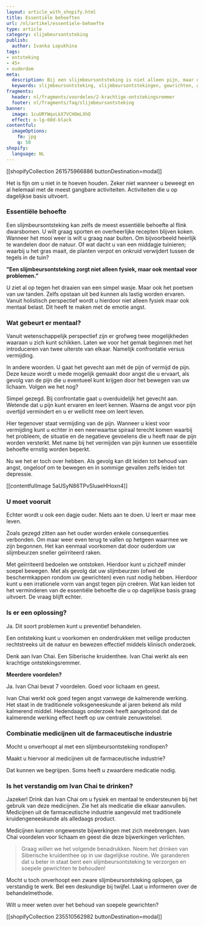 ```yaml
---
layout: article_with_shopify.html
title: Essentiële behoeften
url: /nl/artikel/essentiele-behoefte
type: article
category: slijmbeursontsteking
publish:
  author: Ivanka Lopukhina
tags:
- ontsteking
- 45+
- ouderdom
meta:
  description: Bij een slijmbeursontsteking is niet alleen pijn, maar ook angst om te bewegen een allesbepalende factor. Benieuwd naar de inzichten?
  keywords: slijmbeursontsteking, slijmbeursontstekingen, gewrichten, gewrichtspijn, gewricht, behoefte, slijmbeurs, slijmbeurzen, angst, pijn, bewegen
fragments:
  header: nl/fragments/voordelen/2-krachtige-ontstekingsremmer
  footer: nl/fragments/faq/slijmbeursontsteking
banner:
  image: 1cuURYWqxLkX7VCHOmLXhQ
  effect: o-lg-60d-black
contentful:
  imageOptions:
    fm: jpg
    q: 50
shopify:
  language: NL
---
```

[[shopifyCollection 261575966886 buttonDestination=modal]]

Het is fijn om u niet in te hoeven houden. Zeker niet wanneer u beweegt en al helemaal met de meest gangbare activiteiten. Activiteiten die u op dagelijkse basis uitvoert.

### Essentiële behoefte

Een slijmbeursontsteking kan zelfs de meest essentiële behoefte al flink dwarsbomen. U wilt graag sporten en overheerlijke recepten blijven koken. Wanneer het mooi weer is wilt u graag naar buiten. Om bijvoorbeeld heerlijk te wandelen door de natuur. Of wat dacht u van een middagje tuinieren; waarbij u het gras maait, de planten verpot en onkruid verwijdert tussen de tegels in de tuin?

**”Een slijmbeursontsteking zorgt niet alleen fysiek, maar ook mentaal voor problemen.”**

U ziet al op tegen het draaien van een simpel wasje. Maar ook het poetsen van uw tanden. Zelfs opstaan uit bed kunnen als lastig worden ervaren. Vanuit holistisch perspectief wordt u hierdoor niet alleen fysiek maar ook mentaal belast. Dit heeft te maken met de emotie angst.

### Wat gebeurt er mentaal?

Vanuit wetenschappelijk perspectief zijn er grofweg twee mogelijkheden waaraan u zich kunt schikken. Laten we voor het gemak beginnen met het introduceren van twee uiterste van elkaar. Namelijk confrontatie versus vermijding.

In andere woorden. U gaat het gevecht aan mét de pijn of vermijd de pijn. Deze keuze wordt u mede mogelijk gemaakt door angst die u ervaart, als gevolg van de pijn die u eventueel kunt krijgen door het bewegen van uw lichaam. Volgen we het nog?

Simpel gezegd. Bij confrontatie gaat u overduidelijk het gevecht aan. Wetende dat u pijn kunt ervaren en leert kennen. Waarna de angst voor pijn overtijd vermindert en u er wellicht mee om leert leven.

Hier tegenover staat vermijding van de pijn. Wanneer u kiest voor vermijding kunt u echter in een neerwaartse spiraal terecht komen waarbij het probleem, de situatie en de negatieve gevoelens die u heeft naar de pijn worden versterkt. Met name bij het vermijden van pijn kunnen uw essentiële behoefte ernstig worden beperkt.

Nu we het er toch over hebben. Als gevolg kan dit leiden tot behoud van angst, ongeloof om te bewegen en in sommige gevallen zelfs leiden tot depressie.

[[contentfulImage 5aUSyN86TPvSluaeHHoxn4]]

### U moet vooruit

Echter wordt u ook een dagje ouder. Niets aan te doen. U leert er maar mee leven.

Zoals gezegd zitten aan het ouder worden enkele consequenties verbonden. Om maar weer even terug te vallen op hetgeen waarmee we zijn begonnen. Het kan eenmaal voorkomen dat door ouderdom uw slijmbeurzen sneller geïrriteerd raken.

Met geïrriteerd bedoelen we ontstoken. Hierdoor kunt u zichzelf minder soepel bewegen. Met als gevolg dat uw slijmbeurzen (ofwel de beschermkappen rondom uw gewrichten) even rust nodig hebben. Hierdoor kunt u een irrationele vorm van angst tegen pijn creëren. Wat kan leiden tot het verminderen van de essentiële behoefte die u op dagelijkse basis graag uitvoert. De vraag blijft echter.

### Is er een oplossing?

Ja. Dit soort problemen kunt u preventief behandelen.

Een ontsteking kunt u voorkomen en onderdrukken met veilige producten rechtstreeks uit de natuur en bewezen effectief middels klinisch onderzoek.

Denk aan Ivan Chai. Een Siberische kruidenthee. Ivan Chai werkt als een krachtige ontstekingsremmer.

**Meerdere voordelen?**

Ja. Ivan Chai bevat 7 voordelen. Goed voor lichaam en geest.

Ivan Chai werkt ook goed tegen angst vanwege de kalmerende werking. Het staat in de traditionele volksgeneeskunde al jaren bekend als mild kalmerend middel. Hedendaags onderzoek heeft aangetoond dat de kalmerende werking effect heeft op uw centrale zenuwstelsel.

### Combinatie medicijnen uit de farmaceutische industrie

Mocht u onverhoopt al met een slijmbeursontsteking rondlopen?

Maakt u hiervoor al medicijnen uit de farmaceutische industrie?

Dat kunnen we begrijpen. Soms heeft u zwaardere medicatie nodig.

### Is het verstandig om Ivan Chai te drinken?

Jazeker! Drink dan Ivan Chai om u fysiek en mentaal te ondersteunen bij het gebruik van deze medicijnen. Zie het als medicatie die elkaar aanvullen. Medicijnen uit de farmaceutische industrie aangevuld met traditionele kruidengeneeskunde als alledaags product.

Medicijnen kunnen ongewenste bijwerkingen met zich meebrengen. Ivan Chai voordelen voor lichaam en geest die deze bijwerkingen verlichten.

> Graag willen we het volgende benadrukken. Neem het drinken van Siberische kruidenthee op in uw dagelijkse routine. We garanderen dat u beter in staat bent een slijmbeursontsteking te verzorgen en soepele gewrichten te behouden!

Mocht u toch onverhoopt een zware slijmbeursontsteking oplopen, ga verstandig te werk. Bel een deskundige bij twijfel. Laat u informeren over de behandelmethode.

Wilt u meer weten over het behoud van soepele gewrichten?

[[shopifyCollection 235510562982 buttonDestination=modal]]
